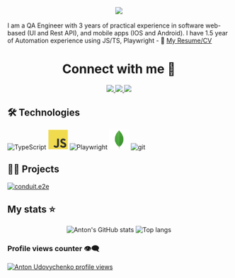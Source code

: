 <p align="center">
     <img src="https://capsule-render.vercel.app/api?type=venom&height=200&text=Hi,I'm%20Anton&fontSize=70&color=0:8871e5,100:b678c4&stroke=b678c4"/>
</p>

I am a QA Engineer with 3 years of practical experience in software web-based (UI and Rest API), and mobile
apps (IOS and Android). I have 1.5 year of Automation experience using JS/TS, Playwright - :paperclip: [My Resume/CV]()
<h1 align="center">
Connect with me 💬
</h1>
<p align="center">
<a href="https://www.linkedin.com/in/qa-anton-udovychenko">
<!-- <img alt="Linkedin" src="https://img.shields.io/badge/-badge?style=for-the-badge&logo=linkedin&logoColor=white&color=black"> -->
     <img height="50" src="https://user-images.githubusercontent.com/46517096/166973395-19676cd8-f8ec-4abf-83ff-da8243505b82.png"/>
</a>
<a href="https://t.me/udovychenkoqa">    
    <img height="50" src="https://github.com/user-attachments/assets/04620e3e-daff-4523-9c29-edac1fb12b4b"/>
</a>
</a>    
<a href="mailto:a.udovychenko1203@gmail.com">
    <img height="50" src="https://github.com/user-attachments/assets/c6af32a0-92d8-4cc6-aa1e-06cfd750797c"></a>
</a>
</p>

  
<h2> 🛠️ Technologies </h2>
<p align="left">
  <img src="https://www.vectorlogo.zone/logos/typescriptlang/typescriptlang-icon.svg" alt="TypeScript"  width="80" height="45" />
  <img src="https://raw.githubusercontent.com/devicons/devicon/master/icons/javascript/javascript-original.svg" alt="javascript" width="45" height="45" />
  <img alt="Playwright" src="https://raw.githubusercontent.com/pheralb/svgl/fa7c93e6274140416cf4e81fc814fb65c828b574/static/library/playwright.svg"  width="45" height="45" />
  <img src="https://raw.githubusercontent.com/devicons/devicon/master/icons/mongodb/mongodb-original.svg" alt="mongodb" width="45" height="45" />
  <img src="https://cdn.jsdelivr.net/gh/devicons/devicon/icons/git/git-original.svg" alt="git" width="45" height="45"/>
</p>


## 👨‍🔬 Projects

[![conduit.e2e](https://github-readme-stats.vercel.app/api/pin?username=udovychenkoqa&repo=conduit.e2e&theme=radical)](https://github.com/udovychenkoqa/conduit.e2e)


## My stats ⭐

<div align="center">
<img alt="Anton's GitHub stats" src="https://github-readme-stats.vercel.app/api?username=udovychenkoqa&show_icons=true&theme=radical"/>
<img alt="Top langs" src="https://github-readme-stats.vercel.app/api/top-langs/?username=udovychenkoqa&layout=compact&theme=radical&&langs_count=8"/>
</div>


### Profile views counter 👁️‍🗨️
[![Anton Udovychenko profile views](https://u8views.com/api/v1/github/profiles/97831314/views/day-week-month-total-count.svg)](https://u8views.com/github/udovychenkoqa)

